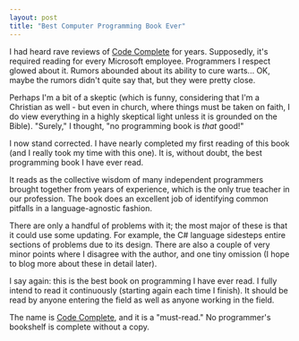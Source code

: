 ```yaml
---
layout: post
title: "Best Computer Programming Book Ever"
---
```

I had heard rave reviews of [Code Complete](http://www.amazon.com/gp/product/0735619670?ie=UTF8&tag=stepheclearys-20&linkCode=as2&camp=1789&creative=390957&creativeASIN=0735619670) for years. Supposedly, it's required reading for every Microsoft employee. Programmers I respect glowed about it. Rumors abounded about its ability to cure warts... OK, maybe the rumors didn't quite say that, but they were pretty close.



Perhaps I'm a bit of a skeptic (which is funny, considering that I'm a Christian as well - but even in church, where things must be taken on faith, I do view everything in a highly skeptical light unless it is grounded on the Bible). "Surely," I thought, "no programming book is _that_ good!"



I now stand corrected. I have nearly completed my first reading of this book (and I really took my time with this one). It is, without doubt, the best programming book I have ever read.



It reads as the collective wisdom of many independent programmers brought together from years of experience, which is the only true teacher in our profession. The book does an excellent job of identifying common pitfalls in a language-agnostic fashion.



There are only a handful of problems with it; the most major of these is that it could use some updating. For example, the C# language sidesteps entire sections of problems due to its design. There are also a couple of very minor points where I disagree with the author, and one tiny omission (I hope to blog more about these in detail later).



I say again: this is the best book on programming I have ever read. I fully intend to read it continuously (starting again each time I finish). It should be read by anyone entering the field as well as anyone working in the field.



The name is [Code Complete](http://www.amazon.com/gp/product/0735619670?ie=UTF8&tag=stepheclearys-20&linkCode=as2&camp=1789&creative=390957&creativeASIN=0735619670), and it is a "must-read." No programmer's bookshelf is complete without a copy.


